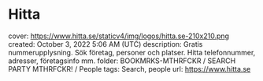 # Hitta

cover: https://www.hitta.se/staticv4/img/logos/hitta.se-210x210.png
created: October 3, 2022 5:06 AM (UTC)
description: Gratis nummerupplysning. Sök företag, personer och platser. Hitta telefonnummer, adresser, företagsinfo mm.
folder: BOOKMRKS-MTHRFCKR / SEARCH PARTY MTHRFCKR! / People
tags: Search, people
url: https://www.hitta.se